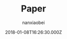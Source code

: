 ---
title: Paper
github: https://github.com/nanxiaobei/hugo-paper
demo: https://nanxiaobei.github.io/hugo-paper/
author: nanxiaobei
ssg:
  - Hugo
cms:
  - Markdown
date: 2018-01-08T16:26:30.000Z
description: 🌩 A simple, clean, flexible Hugo theme
draft: false
publish_date: '2018-01-08T16:26:30Z'
update_date: '2023-01-08T17:51:37Z'
github_star: 1320
github_fork: 290
---